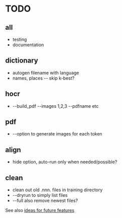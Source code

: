 TODO
====

all
---
*	testing
*	documentation

dictionary
----------
*	autogen filename with language
*	names, places -- skip k-best?

hocr
----
*	--build_pdf --images 1,2,3 --pdfname etc

pdf
---
*	--option to generate images for each token

align
-----
*	hide option, auto-run only when needed/possible?

clean
-----
*	clean out old .nnn. files in training directory
*	--dryrun to simply list files
*	--full also remove newest files?

See also [ideas for future features](FUTURE.md)